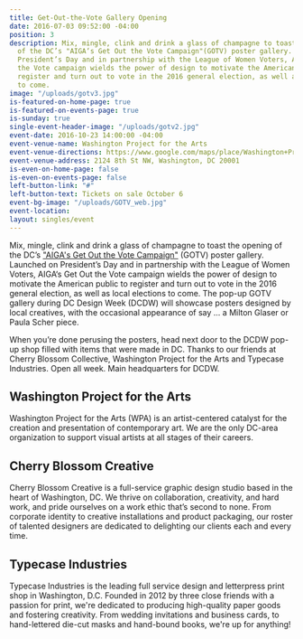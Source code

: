 ```yaml
---
title: Get-Out-the-Vote Gallery Opening
date: 2016-07-03 09:52:00 -04:00
position: 3
description: Mix, mingle, clink and drink a glass of champagne to toast the opening
  of the DC’s "AIGA‘s Get Out the Vote Campaign"(GOTV) poster gallery. Launched on
  President’s Day and in partnership with the League of Women Voters, AIGA‘s Get Out
  the Vote campaign wields the power of design to motivate the American public to
  register and turn out to vote in the 2016 general election, as well as local elections
  to come.
image: "/uploads/gotv3.jpg"
is-featured-on-home-page: true
is-featured-on-events-page: true
is-sunday: true
single-event-header-image: "/uploads/gotv2.jpg"
event-date: 2016-10-23 14:00:00 -04:00
event-venue-name: Washington Project for the Arts
event-venue-directions: https://www.google.com/maps/place/Washington+Project+For+the+Arts/@38.9183777,-77.0254307,17z/data=!3m1!4b1!4m5!3m4!1s0x89b7b7c893d510e7:0x944c8fb115264038!8m2!3d38.9183777!4d-77.023242
event-venue-address: 2124 8th St NW, Washington, DC 20001
is-even-on-home-page: false
is-even-on-events-page: false
left-button-link: "#"
left-button-text: Tickets on sale October 6
event-bg-image: "/uploads/GOTV_web.jpg"
event-location: 
layout: singles/event
---
```


Mix, mingle, clink and drink a glass of champagne to toast the opening of the DC’s ["AIGA's Get Out the Vote Campaign"](https://www.aiga.org/get-out-the-vote/) (GOTV) poster gallery. Launched on President’s Day and in partnership with the League of Women Voters, AIGA‘s Get Out the Vote campaign wields the power of design to motivate the American public to register and turn out to vote in the 2016 general election, as well as local elections to come. The pop-up GOTV gallery during DC Design Week (DCDW) will showcase posters designed by local creatives, with the occasional appearance of say ... a Milton Glaser or Paula Scher piece.

When you’re done perusing the posters, head next door to the DCDW pop-up shop filled with items that were made in DC. Thanks to our friends at Cherry Blossom Collective, Washington Project for the Arts and Typecase Industries. Open all week. Main headquarters for DCDW.

## Washington Project for the Arts

Washington Project for the Arts (WPA) is an artist-centered catalyst for the creation and presentation of contemporary art. We are the only DC-area organization to support visual artists at all stages of their careers.

## Cherry Blossom Creative

Cherry Blossom Creative is a full-service graphic design studio based in the heart of Washington, DC. We thrive on collaboration, creativity, and hard work, and pride ourselves on a work ethic that’s second to none. From corporate identity to creative installations and product packaging, our roster of talented designers are dedicated to delighting our clients each and every time.

## Typecase Industries

Typecase Industries is the leading full service design and letterpress print shop in Washington, D.C. Founded in 2012 by three close friends with a passion for print, we're dedicated to producing high-quality paper goods and fostering creativity. From wedding invitations and business cards, to hand-lettered die-cut masks and hand-bound books, we're up for anything!
